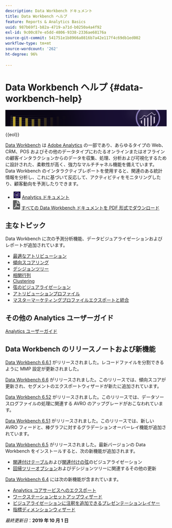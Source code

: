 ```yaml
---
description: Data Workbench ドキュメント
title: Data Workbench ヘルプ
feature: Reports & Analytics Basics
uuid: 987b69f1-b82a-4719-a71d-b0250a4a4f92
exl-id: 9c00c87e-e5dd-4806-9338-2336ae68176a
source-git-commit: 541751e1b8966a0816b7a42e117f4c69db1ed002
workflow-type: tm+mt
source-wordcount: '262'
ht-degree: 96%

---
```


# Data Workbench ヘルプ {#data-workbench-help}

![バナー](/help/home/assets/doc_banner_workbench.png)

{{eol}}

[Data Workbench](https://www.adobe.com/solutions/digital-analytics/data-workbench.html) は [Adobe Analytics](https://www.adobe.com/solutions/digital-analytics.html) の一部であり、あらゆるタイプの Web、CRM、POS およびその他のデータタイプにわたるオンラインまたはオフラインの顧客インタラクションからのデータを収集、処理、分析および可視化するために設計された、柔軟性が高く、強力なマルチチャネル機能を備えています。Data Workbench のインタラクティブレポートを使用すると、関連のある統計情報を分析し、これに基づいて反応して、アクティビティをモニタリングしたり、顧客動向を予測したりできます。

* ![Analytics アイコン](assets/analytics-icon-24.png) [Analytics ドキュメント](https://experienceleague.adobe.com/docs/analytics.html?lang=ja)
* ![PDF アイコン](assets/pdf_icon.png) [すべての Data Workbench ドキュメントを PDF 形式でダウンロード](/help/home/assets/data-workbench.pdf)

## 主なトピック

Data Workbench に次の予測分析機能、データビジュアライゼーションおよびレポートが追加されています。

* [最適なアトリビューション](/help/home/c-get-started/c-attribution-profiles/c-attrib-algorithmic/c-attrib-algorithmic.md)
* [傾向スコアリング](/help/home/c-get-started/c-analysis-vis/c-visitor-propensity/c-visitor-propensity.md)
* [デシジョンツリー](/help/home/c-get-started/c-analysis-vis/c-decision-trees/c-decision-trees.md)
* [相関行列](/help/home/c-get-started/c-analysis-vis/c-correlation-analysis/c-correlation-analysis.md)
* [Clustering](/help/home/c-get-started/c-analysis-vis/c-visitor-cluster/c-visitor-cluster.md)
* [弦のビジュアライゼーション](/help/home/c-get-started/c-analysis-vis/c-chord-visualization.md)
* [アトリビューションプロファイル](/help/home/c-get-started/c-attribution-profiles/c-rules-attrib/c-rules-attrib.md)
* [マスターマーケティングプロファイルエクスポートと統合](/help/home/c-get-started/c-exp-data-seg-exp/c-mmp-integration.md)

## その他の Analytics ユーザーガイド

[Analytics ユーザーガイド](https://experienceleague.adobe.com/docs/analytics.html)

## Data Workbench のリリースノートおよび新機能

[Data Workbench 6.6.1](/help/home/c-release-notes-insight/c-6-6-1.md) がリリースされました。レコードファイルを分割できるように MMP 設定が更新されました。

[Data Workbench 6.6](/help/home/c-release-notes-insight/c-6-6.md) がリリースされました。このリリースでは、傾向スコアが更新され、セグメントのエクスポートウィザードが新たに追加されています。

[Data Workbench 6.52](/help/home/c-release-notes-insight/c-6-52.md) がリリースされました。このリリースでは、データソースログファイルの処理に関連する AVRO のアップグレードがおこなわれています。

[Data Workbench 6.51](/help/home/c-release-notes-insight/c-6-51.md) がリリースされました。このリリースでは、新しい AVRO フィードと、棒グラフに対するグラデーションオーバーレイ機能が追加されています。

[Data Workbench 6.5](/help/home/c-release-notes-insight/c-6-5.md) がリリースされました。最新バージョンの Data Workbench をインストールすると、次の新機能が追加されます。

* [関連付けテーブル](/help/home/c-get-started/c-analysis-vis/associations-visualization.md)および[関連付けの弦](/help/home/c-get-started/c-analysis-vis/associations-chord.md)のビジュアライゼーション
* [回帰ツリーオプション](/help/home/c-get-started/c-analysis-vis/c-decision-trees/c-decision-trees-regression.md)およびデシジョンツリーに関連するその他の更新

[Data Workbench 6.4](/help/home/c-release-notes-insight/c-6-4/c-6-4.md) には次の新機能が含まれています。

* [Analytics コアサービスへのエクスポート](/help/home/c-release-notes-insight/c-6-4/dwb-crs-integration.md)
* [ワークステーションセットアップウィザード](/help/home/c-install-insight/install-setup/dwb-client-installer.md)
* [ビジュアライゼーションに注釈を追加できるプレゼンテーションレイヤー](/help/home/c-get-started/c-vis/c-present-layer.md)
* [指標ディメンションウィザード](/help/home/c-get-started/c-vis/dwb-create-metricdim/dwb-create-metricdim.md)

*最終更新日*：**2019 年 10 月 1 日**
